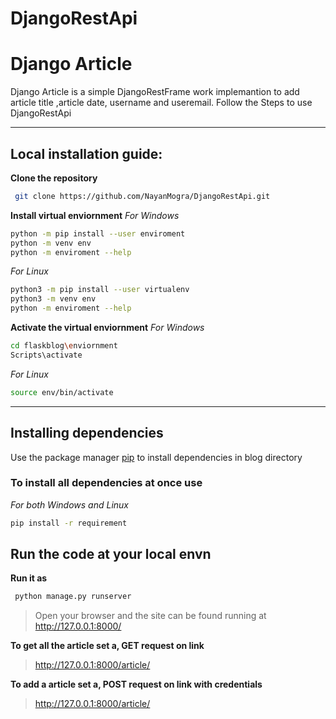 # DjangoRestApi

# Django Article
Django Article is a simple DjangoRestFrame work implemantion to add article title ,article date, username and useremail.
Follow the Steps to use DjangoRestApi

****
## Local installation guide:
**Clone the repository**
```bash
 git clone https://github.com/NayanMogra/DjangoRestApi.git
```

**Install virtual enviornment**
*For Windows*
```bash
python -m pip install --user enviroment
python -m venv env
python -m enviroment --help
```
*For Linux*
```bash
python3 -m pip install --user virtualenv
python3 -m venv env
python -m enviroment --help
```

**Activate the  virtual enviornment**
*For Windows*
```bash
cd flaskblog\enviornment
Scripts\activate
```
*For Linux* 
```bash
source env/bin/activate
```

****
## Installing dependencies
Use the package manager [pip](https://pip.pypa.io/en/stable/) to install dependencies in blog directory

### To install all dependencies at once use 
*For both Windows and Linux*
```bash
pip install -r requirement
```

## Run the code at your local envn
**Run it as**
```bash
 python manage.py runserver
 ```
>Open your browser and the site can be found running at http://127.0.0.1:8000/

**To get all the article set a, GET request on link**
>  http://127.0.0.1:8000/article/

**To add a article set a, POST request on link with credentials**
>  http://127.0.0.1:8000/article/

